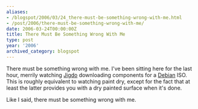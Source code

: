 ```yaml
---
aliases:
- /blogspot/2006/03/24_there-must-be-something-wrong-with-me.html
- /post/2006/there-must-be-something-wrong-with-me/
date: 2006-03-24T00:00:00Z
title: There Must Be Something Wrong With Me
type: post
year: '2006'
archived_category: blogspot
---
```


[Jigdo]: http://atterer.org/jigdo
[Debian]: http://www.debian.org

There must be something wrong with me. I've been sitting here for the last
hour, merrily watching [Jigdo][] downloading components for a [Debian][] ISO.
This is roughly equivalent to watching paint dry, except for the fact that at
least the latter provides you with a dry painted surface when it's done.
<!--more-->

Like I said, there must be something wrong with me.
